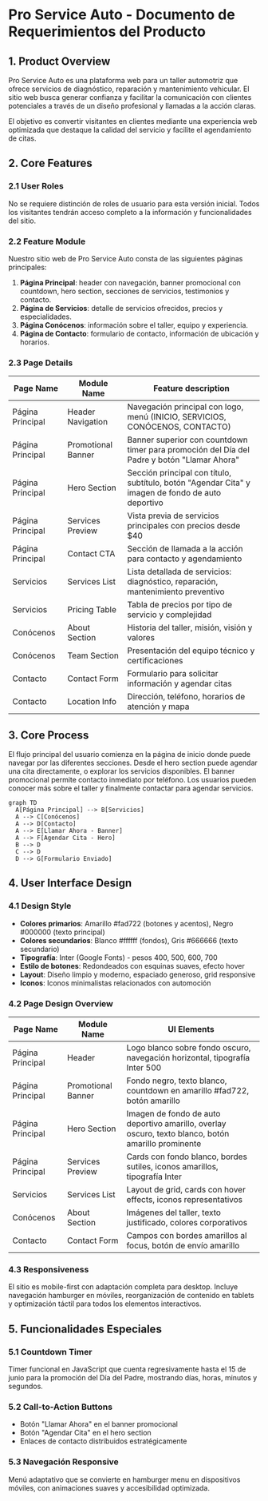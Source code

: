 # Pro Service Auto - Documento de Requerimientos del Producto

## 1. Product Overview
Pro Service Auto es una plataforma web para un taller automotriz que ofrece servicios de diagnóstico, reparación y mantenimiento vehicular. El sitio web busca generar confianza y facilitar la comunicación con clientes potenciales a través de un diseño profesional y llamadas a la acción claras.

El objetivo es convertir visitantes en clientes mediante una experiencia web optimizada que destaque la calidad del servicio y facilite el agendamiento de citas.

## 2. Core Features

### 2.1 User Roles
No se requiere distinción de roles de usuario para esta versión inicial. Todos los visitantes tendrán acceso completo a la información y funcionalidades del sitio.

### 2.2 Feature Module
Nuestro sitio web de Pro Service Auto consta de las siguientes páginas principales:
1. **Página Principal**: header con navegación, banner promocional con countdown, hero section, secciones de servicios, testimonios y contacto.
2. **Página de Servicios**: detalle de servicios ofrecidos, precios y especialidades.
3. **Página Conócenos**: información sobre el taller, equipo y experiencia.
4. **Página de Contacto**: formulario de contacto, información de ubicación y horarios.

### 2.3 Page Details

| Page Name | Module Name | Feature description |
|-----------|-------------|---------------------|
| Página Principal | Header Navigation | Navegación principal con logo, menú (INICIO, SERVICIOS, CONÓCENOS, CONTACTO) |
| Página Principal | Promotional Banner | Banner superior con countdown timer para promoción del Día del Padre y botón "Llamar Ahora" |
| Página Principal | Hero Section | Sección principal con título, subtítulo, botón "Agendar Cita" y imagen de fondo de auto deportivo |
| Página Principal | Services Preview | Vista previa de servicios principales con precios desde $40 |
| Página Principal | Contact CTA | Sección de llamada a la acción para contacto y agendamiento |
| Servicios | Services List | Lista detallada de servicios: diagnóstico, reparación, mantenimiento preventivo |
| Servicios | Pricing Table | Tabla de precios por tipo de servicio y complejidad |
| Conócenos | About Section | Historia del taller, misión, visión y valores |
| Conócenos | Team Section | Presentación del equipo técnico y certificaciones |
| Contacto | Contact Form | Formulario para solicitar información y agendar citas |
| Contacto | Location Info | Dirección, teléfono, horarios de atención y mapa |

## 3. Core Process

El flujo principal del usuario comienza en la página de inicio donde puede navegar por las diferentes secciones. Desde el hero section puede agendar una cita directamente, o explorar los servicios disponibles. El banner promocional permite contacto inmediato por teléfono. Los usuarios pueden conocer más sobre el taller y finalmente contactar para agendar servicios.

```mermaid
graph TD
  A[Página Principal] --> B[Servicios]
  A --> C[Conócenos]
  A --> D[Contacto]
  A --> E[Llamar Ahora - Banner]
  A --> F[Agendar Cita - Hero]
  B --> D
  C --> D
  D --> G[Formulario Enviado]
```

## 4. User Interface Design

### 4.1 Design Style
- **Colores primarios**: Amarillo #fad722 (botones y acentos), Negro #000000 (texto principal)
- **Colores secundarios**: Blanco #ffffff (fondos), Gris #666666 (texto secundario)
- **Tipografía**: Inter (Google Fonts) - pesos 400, 500, 600, 700
- **Estilo de botones**: Redondeados con esquinas suaves, efecto hover
- **Layout**: Diseño limpio y moderno, espaciado generoso, grid responsive
- **Iconos**: Iconos minimalistas relacionados con automoción

### 4.2 Page Design Overview

| Page Name | Module Name | UI Elements |
|-----------|-------------|-------------|
| Página Principal | Header | Logo blanco sobre fondo oscuro, navegación horizontal, tipografía Inter 500 |
| Página Principal | Promotional Banner | Fondo negro, texto blanco, countdown en amarillo #fad722, botón amarillo |
| Página Principal | Hero Section | Imagen de fondo de auto deportivo amarillo, overlay oscuro, texto blanco, botón amarillo prominente |
| Página Principal | Services Preview | Cards con fondo blanco, bordes sutiles, iconos amarillos, tipografía Inter |
| Servicios | Services List | Layout de grid, cards con hover effects, iconos representativos |
| Conócenos | About Section | Imágenes del taller, texto justificado, colores corporativos |
| Contacto | Contact Form | Campos con bordes amarillos al focus, botón de envío amarillo |

### 4.3 Responsiveness
El sitio es mobile-first con adaptación completa para desktop. Incluye navegación hamburger en móviles, reorganización de contenido en tablets y optimización táctil para todos los elementos interactivos.

## 5. Funcionalidades Especiales

### 5.1 Countdown Timer
Timer funcional en JavaScript que cuenta regresivamente hasta el 15 de junio para la promoción del Día del Padre, mostrando días, horas, minutos y segundos.

### 5.2 Call-to-Action Buttons
- Botón "Llamar Ahora" en el banner promocional
- Botón "Agendar Cita" en el hero section
- Enlaces de contacto distribuidos estratégicamente

### 5.3 Navegación Responsive
Menú adaptativo que se convierte en hamburger menu en dispositivos móviles, con animaciones suaves y accesibilidad optimizada.